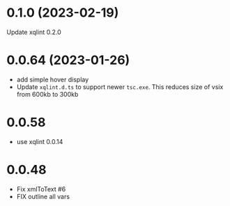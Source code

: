 # 0.1.0 (2023-02-19)
Update xqlint 0.2.0

# 0.0.64 (2023-01-26)
* add simple hover display
* Update `xqlint.d.ts` to support newer `tsc.exe`. This reduces size of vsix from 600kb to 300kb

# 0.0.58
* use xqlint 0.0.14

# 0.0.48
* Fix xmlToText #6
* FIX outline all vars

